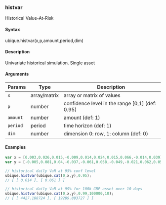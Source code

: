 ### histvar

Historical Value-At-Risk


#### Syntax

ubique.histvar(x,p,amount,period,dim)


#### Description

Univariate historical simulation. Single asset  



#### Arguments

|Params|Type|Description
|---------|----|-----------
|`x` | array/matrix | array or matrix of values
|`p` | number | confidence level in the range [0,1] (def: 0.95)
|`amount` | number | amount (def: 1)
|`period` | period | time horizon (def: 1)
|`dim` | number | dimension 0: row, 1: column (def: 0)


#### Examples

```js
var x = [0.003,0.026,0.015,-0.009,0.014,0.024,0.015,0.066,-0.014,0.039];
var y = [-0.005,0.081,0.04,-0.037,-0.061,0.058,-0.049,-0.021,0.062,0.058];

// historical daily VaR at 95% conf level
ubique.histvar(ubique.cat(0,x,y),0.95);
// [ [ 0.014 ], [ 0.061 ] ]

// historical daily VaR at 99% for 100k GBP asset over 10 days
ubique.histvar(ubique.cat(0,x,y),0.99,100000,10);
// [ [ 4427.188724 ], [ 19289.893727 ] ]
```

